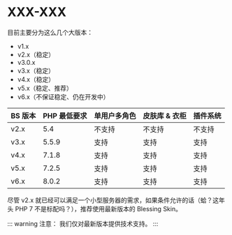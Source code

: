 # XXX-XXX

目前主要分为这么几个大版本：

- v1.x
- v2.x（稳定）
- v3.0.x
- v3.x（稳定）
- v4.x（稳定）
- v5.x（稳定、推荐）
- v6.x（不保证稳定、仍在开发中）

| BS 版本 | PHP 最低要求 | 单用户多角色 | 皮肤库 & 衣柜 | 插件系统 |
| ----- | -------- | ------ | -------- | ---- |
| v2.x  | 5.4      | 不支持    | 不支持      | 不支持  |
| v3.x  | 5.5.9    | 支持     | 支持       | 支持   |
| v4.x  | 7.1.8    | 支持     | 支持       | 支持   |
| v5.x  | 7.2.5    | 支持     | 支持       | 支持   |
| v6.x  | 8.0.2    | 支持     | 支持       | 支持   |

尽管 v2.x 就已经可以满足一个小型服务器的需求，如果条件允许的话（蛤？这年头 PHP 7 不是标配吗？），推荐使用最新版本的 Blessing Skin。

::: warning 注意：
我们仅对最新版本提供技术支持。
:::
